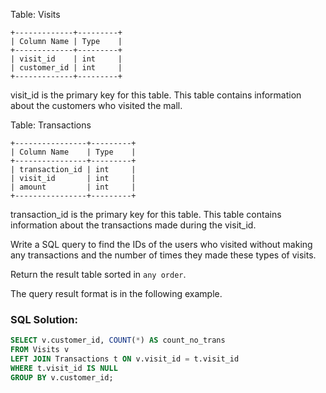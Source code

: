 Table: Visits
```
+-------------+---------+
| Column Name | Type    |
+-------------+---------+
| visit_id    | int     |
| customer_id | int     |
+-------------+---------+
```

visit_id is the primary key for this table.
This table contains information about the customers who visited the mall.


Table: Transactions
```
+----------------+---------+
| Column Name    | Type    |
+----------------+---------+
| transaction_id | int     |
| visit_id       | int     |
| amount         | int     |
+----------------+---------+
```

transaction_id is the primary key for this table.
This table contains information about the transactions made during the visit_id.


Write a SQL query to find the IDs of the users who visited without making any transactions and the number of times they made these types of visits.

Return the result table sorted in ```any order```.

The query result format is in the following example.

### SQL Solution:
```sql
SELECT v.customer_id, COUNT(*) AS count_no_trans
FROM Visits v
LEFT JOIN Transactions t ON v.visit_id = t.visit_id
WHERE t.visit_id IS NULL
GROUP BY v.customer_id;
```